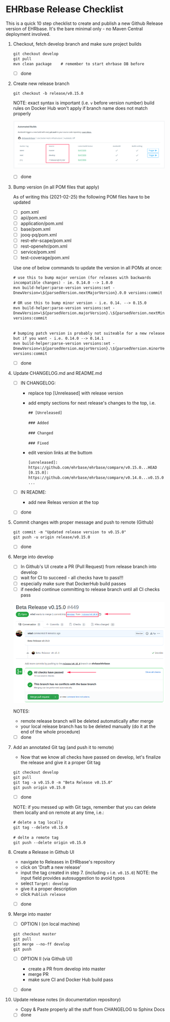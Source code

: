 # EHRbase Release Checklist

This is a quick 10 step checklist to create and publish a new Github Release version of EHRbase. It's the bare minimal only - no Maven Central deployment involved. 

01. Checkout, fetch develop branch and make sure project builds
    ```    
    git checkout develop
    git pull
    mvn clean package    # remember to start ehrbase DB before
    ```

    - [ ] done

02. Create new release branch 
    ```
    git checkout -b release/v0.15.0
    ```
    NOTE: exact syntax is important (i.e. `v` before version number)
          build rules on Docker Hub won't apply if branch name does not match properly

    ![docker hub build rules](img/release_dockerhub_autobuilds.png)
    
    - [ ] done

03. Bump version (in all POM files that apply)

    As of writing this (2021-02-25) the following POM files have to be updated
    - [ ] pom.xml    
    - [ ] api/pom.xml 
    - [ ] application/pom.xml 
    - [ ] base/pom.xml 
    - [ ] jooq-pq/pom.xml 
    - [ ] rest-ehr-scape/pom.xml 
    - [ ] rest-openehr/pom.xml 
    - [ ] service/pom.xml 
    - [ ] test-coverage/pom.xml

    Use one of below commands to update the version in all POMs at once:
   
    ```
    # use this to bump major version (for releases with backwards incompatible changes) - ie. 0.14.0 --> 1.0.0
    mvn build-helper:parse-version versions:set -DnewVersion=\${parsedVersion.nextMajorVersion}.0.0 versions:commit

    # OR use this to bump minor version - i.e. 0.14. --> 0.15.0
    mvn build-helper:parse-version versions:set -DnewVersion=\${parsedVersion.majorVersion}.\${parsedVersion.nextMinorVersion}.0 versions:commit
    
    
    # bumping patch version is probably not suiteable for a new release but if you want - i.e. 0.14.0 --> 0.14.1
    mvn build-helper:parse-version versions:set -DnewVersion=\${parsedVersion.majorVersion}.\${parsedVersion.minorVersion}.\${parsedVersion.nextIncrementalVersion} versions:commit
    ```

    - [ ] done 
    

04. Update CHANGELOG.md and README.md
    - [ ] IN CHANGELOG:
        - replace top [Unreleased] with release version
        - add empty sections for next release's changes to the top, i.e.
            
            ```
            ## [Unreleased]
    
            ### Added
    
            ### Changed
    
            ### Fixed
            ```
        - edit version links at the buttom
    
            ```
            [unreleased]: https://github.com/ehrbase/ehrbase/compare/v0.15.0...HEAD
            [0.15.0]: https://github.com/ehrbase/ehrbase/compare/v0.14.0...v0.15.0
            ...
            ```

    - [ ] IN README:
        - add new Releas version at the top
    
    - [ ] done
    

05. Commit changes with proper message and push to remote (Github)
    
    ```
    git commit -m "Updated release version to v0.15.0"
    git push -u origin release/v0.15.0
    ```

    - [ ] done

06. Merge into develop
    - [ ] In Github's UI create a PR (Pull Request) from release branch into develop
    - [ ] wait for CI to succeed - all checks have to pass!!!
    - [ ] especially make sure that DockerHub build passes
    - [ ] if needed continue committing to release branch until all CI checks pass

    ![CI checks pass](img/release_pr_checks_pass.png)
    
    NOTES:
    - remote release branch will be deleted automatically after merge
    - your local release branch has to be deleted manually (do it at the end of the whole procedure)
    
    - [ ] done

07. Add an annotated Git tag (and push it to remote)
    - Now that we know all checks have passed on develop, let's finalize the release and give it a proper Git tag

    ```
    git checkout develop
    git pull
    git tag -a v0.15.0 -m "Beta Release v0.15.0"
    git push origin v0.15.0
    ```
    - [ ] done

    NOTE: if you messed up with Git tags, remember that you can delete them locally and on remote at any time, i.e.:
    ```
    # delete a tag locally
    git tag --delete v0.15.0

    # delte a remote tag
    git push --delete origin v0.15.0
    ```
    
08. Create a Release in Github UI
    - navigate to Releases in EHRbase's repository
    - click on 'Draft a new release'
    - input the tag created in step 7. (including `v` i.e. `v0.15.0`)
      NOTE: the input field provides autosuggestion to avoid typos
    - select `Target: develop`
    - give it a proper description
    - click `Publish release`

    - [ ] done


09. Merge into master
    - [ ] OPTION I (on local machine)

    ```
    git checkout master
    git pull
    git merge --no-ff develop
    git push
    ```

    - [ ] OPTION II (via Github UI)
        - create a PR from develop into master
        - merge PR
        - make sure CI and Docker Hub build pass
    
    - [ ] done

10. Update release notes (in documentation repository)
    - Copy & Paste properly all the stuff from CHANGELOG to Sphinx Docs

    - [ ] done 
